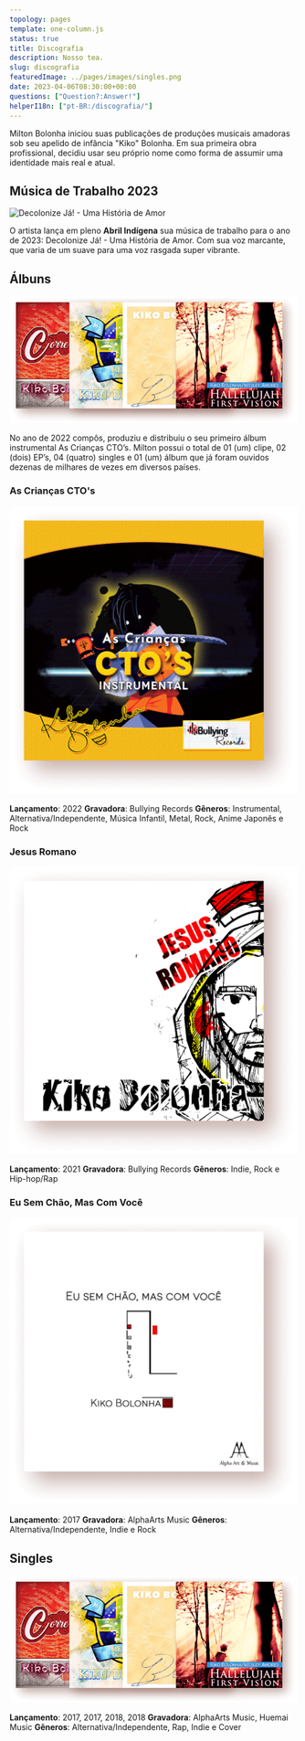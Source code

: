 ```yaml
---
topology: pages
template: one-column.js
status: true
title: Discografia
description: Nosso tea.
slug: discografia
featuredImage: ../pages/images/singles.png
date: 2023-04-06T08:30:00+00:00
questions: ["Question?:Answer!"]
helperI18n: ["pt-BR:/discografia/"]
---
```


Milton Bolonha iniciou suas publicações de produções musicais amadoras sob seu apelido de infância "Kiko" Bolonha. Em sua primeira obra profissional, decidiu usar seu próprio nome como forma de assumir uma identidade mais real e atual.

## Música de Trabalho 2023

![Decolonize Já! - Uma História de Amor](./images/dj-mb-2023.png)

O artista lança em pleno **Abril Indígena** sua música de trabalho para o ano de 2023: Decolonize Já! - Uma História de Amor. Com sua voz marcante, que varia de um suave para uma voz rasgada super vibrante.

## Álbuns

![Álbuns de Milton Bolonha](./images/singles.png)

No ano de 2022 compôs, produziu e distribuiu o seu primeiro álbum instrumental As Crianças CTO’s. Milton possui o total de 01 (um) clipe, 02 (dois) EP’s, 04 (quatro) singles e 01 (um) álbum que já foram ouvidos dezenas de milhares de vezes em diversos países.

### As Crianças CTO's

![As Crianças CTO's' de Milton Bolonha](./images/criancas-ctos.png)

**Lançamento**: 2022
**Gravadora**: Bullying Records
**Gêneros**: Instrumental, Alternativa/Independente, Música Infantil, Metal, Rock, Anime Japonês e Rock

### Jesus Romano

![Jesus Romano](./images/jesus-romano.png)

**Lançamento**: 2021
**Gravadora**: Bullying Records
**Gêneros**: Indie, Rock e Hip-hop/Rap

### Eu Sem Chão, Mas Com Você

![Primeiro EP de Milton Bolonha](./images/conto-passos.png)

**Lançamento**: 2017
**Gravadora**: AlphaArts Music
**Gêneros**: Alternativa/Independente, Indie e Rock

## Singles

![Singles de Milton Bolonha](./images/singles.png)

**Lançamento**: 2017, 2017, 2018, 2018
**Gravadora**: AlphaArts Music, Huemai Music
**Gêneros**: Alternativa/Independente, Rap, Indie e Cover
